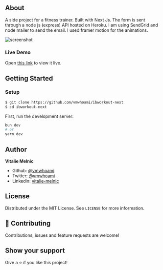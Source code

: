 ## About

A side project for a fitness trainer. Built with Next Js. The form is sent through a node js (express) API hosted on Heroku. I am using SendGrid and node mailer to send the email.
I used framer motion for the animations.

![screenshot](animation.gif)

### Live Demo

Open [this link](https://ibworkout.netlify.app/) to view it live.

## Getting Started

### Setup

```bash
$ git clone https://github.com/vmwhoami/ibworkout-next
$ cd ibworkout-next
```

First, run the development server:

```bash
bun dev
# or
yarn dev
```

## Author

**Vitalie Melnic**

- Github: [@vmwhoami](https://github.com/vmwhoami/)
- Twitter: [@vmwhoami](https://twitter.com/vmwhoami)
- Linkedin: [vitalie-melnic](https://www.linkedin.com/in/vitalie-melnic/)

## License

Distributed under the MIT License. See `LICENSE` for more information.

## 🤝 Contributing

Contributions, issues and feature requests are welcome!


## Show your support

Give a ⭐️ if you like this project!

